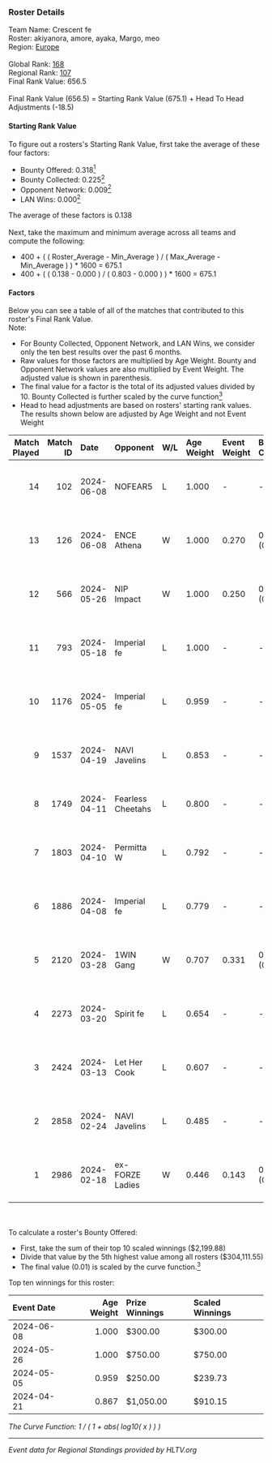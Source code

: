 ### Roster Details<br />
Team Name: Crescent fe<br />
Roster: akiyanora, amore, ayaka, Margo, meo<br />
Region: [Europe]( ../standings_europe.md)<br />
<br />
Global Rank: [168](../standings_global.md)<br />
Regional Rank: [107]( ../standings_europe.md)<br />
Final Rank Value:  656.5<br />
<br />
Final Rank Value (656.5) = Starting Rank Value (675.1) + Head To Head Adjustments (-18.5)<br />

#### Starting Rank Value<br />
To figure out a rosters's Starting Rank Value, first take the average of these four factors:<br />
- Bounty Offered: 0.318[<sup>1</sup>](#table2)
- Bounty Collected: 0.225[<sup>2</sup>](#table1)
- Opponent Network: 0.009[<sup>2</sup>](#table1)
- LAN Wins: 0.000[<sup>2</sup>](#table1)

The average of these factors is 0.138<br />
<br />
Next, take the maximum and minimum average across all teams and compute the following:<br />
- 400 + ( ( Roster_Average - Min_Average ) / ( Max_Average - Min_Average ) ) * 1600 = 675.1
- 400 + ( ( 0.138 - 0.000 ) / ( 0.803 - 0.000 ) ) * 1600 = 675.1


#### Factors<br />
Below you can see a table of all of the matches that contributed to this roster's Final Rank Value.<br />
Note:<br />

- For Bounty Collected, Opponent Network, and LAN Wins, we consider only the ten best results over the past 6 months.
- Raw values for those factors are multiplied by Age Weight. Bounty and Opponent Network values are also multiplied by Event Weight. The adjusted value is shown in parenthesis.
- The final value for a factor is the total of its adjusted values divided by 10. Bounty Collected is further scaled by the curve function[<sup>3</sup>](#curveFunction)
- Head to head adjustments are based on rosters' starting rank values. The results shown below are adjusted by Age Weight and not Event Weight
<span id="table1"></span><br />


| Match Played | Match ID | Date       | Opponent          | W/L | Age Weight | Event Weight | Bounty Collected | Opponent Network | LAN Wins  | H2H Adj. | Roster                                    |
| -: | -: | :- | :- | :- | :- | :- | :- | :- | :- | -: | :- |
|           14 |      102 | 2024-06-08 | NOFEAR5           | L   | 1.000      | -            | -                | -                | -         |   -14.83 | akiyanora, amore, ayaka, Margo, meo       |
|           13 |      126 | 2024-06-08 | ENCE Athena       | W   | 1.000      | 0.270        | 0.004 (0.001)    | 0.092 (0.025)    | 0 (0.000) |    14.49 | akiyanora, amore, ayaka, Margo, meo       |
|           12 |      566 | 2024-05-26 | NIP Impact        | W   | 1.000      | 0.250        | 0.006 (0.001)    | 0.197 (0.049)    | 0 (0.000) |    20.49 | akiyanora, amore, ayaka, Margo, meo       |
|           11 |      793 | 2024-05-18 | Imperial fe       | L   | 1.000      | -            | -                | -                | -         |    -2.17 | akiyanora, amore, ayaka, Margo, meo       |
|           10 |     1176 | 2024-05-05 | Imperial fe       | L   | 0.959      | -            | -                | -                | -         |    -2.13 | akiyanora, amore, ayaka, Margo, meo       |
|            9 |     1537 | 2024-04-19 | NAVI Javelins     | L   | 0.853      | -            | -                | -                | -         |    -5.04 | akiyanora, amore, ayaka, Margo, meo       |
|            8 |     1749 | 2024-04-11 | Fearless Cheetahs | L   | 0.800      | -            | -                | -                | -         |    -9.34 | kr4sy, Ksu, t4tty, Victoria, vilga        |
|            7 |     1803 | 2024-04-10 | Permitta W        | L   | 0.792      | -            | -                | -                | -         |   -17.77 | amyb, Gaba, Mrs_Fire, pavlla, Tynka       |
|            6 |     1886 | 2024-04-08 | Imperial fe       | L   | 0.779      | -            | -                | -                | -         |    -2.10 | akiyanora, amore, ayaka, Margo, meo       |
|            5 |     2120 | 2024-03-28 | 1WIN Gang         | W   | 0.707      | 0.331        | 0.003 (0.001)    | 0.031 (0.007)    | 0 (0.000) |    10.73 | akiyanora, amore, ayaka, Margo, meo       |
|            4 |     2273 | 2024-03-20 | Spirit fe         | L   | 0.654      | -            | -                | -                | -         |   -10.48 | akiyanora, amore, ayaka, Margo, meo       |
|            3 |     2424 | 2024-03-13 | Let Her Cook      | L   | 0.607      | -            | -                | -                | -         |    -2.98 | Joanana, kezziwow, meli, RacheLL, suns1de |
|            2 |     2858 | 2024-02-24 | NAVI Javelins     | L   | 0.485      | -            | -                | -                | -         |    -3.99 | akiyanora, amore, ayaka, Margo, meo       |
|            1 |     2986 | 2024-02-18 | ex-FORZE Ladies   | W   | 0.446      | 0.143        | 0.004 (0.000)    | 0.062 (0.004)    | 0 (0.000) |     6.58 | k175un4, mikeri, sosya, Stormy, wieenN    |

<br />
<span id="table2"></span><br />
To calculate a roster's Bounty Offered:<br />

- First, take the sum of their top 10 scaled winnings ($2,199.88)
- Divide that value by the 5th highest value among all rosters ($304,111.55)
- The final value (0.01) is scaled by the curve function.[<sup>3</sup>](#curveFunction)

Top ten winnings for this roster:<br />

| Event Date | Age Weight | Prize Winnings | Scaled Winnings |
| :- | -: | :- | :- |
| 2024-06-08 |      1.000 | $300.00        | $300.00         |
| 2024-05-26 |      1.000 | $750.00        | $750.00         |
| 2024-05-05 |      0.959 | $250.00        | $239.73         |
| 2024-04-21 |      0.867 | $1,050.00      | $910.15         |


<span id="curveFunction"></span>_The Curve Function: 1 / ( 1 + abs( log10( x ) ) )_<br />

---
_Event data for Regional Standings provided by HLTV.org_<br />
